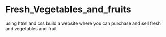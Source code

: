 # Fresh_Vegetables_and_fruits
using html and css build a website where you can purchase and sell fresh and vegetables and fruit
